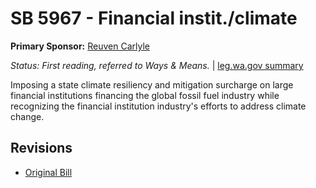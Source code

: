 # SB 5967 - Financial instit./climate
**Primary Sponsor:** [Reuven Carlyle](/person/leg/reuven.carlyle.md)

*Status: First reading, referred to Ways & Means.* | [leg.wa.gov summary](https://app.leg.wa.gov/billsummary?BillNumber=5967&Year=2021)

Imposing a state climate resiliency and mitigation surcharge on large financial institutions financing the global fossil fuel industry while recognizing the financial institution industry's efforts to address climate change.

## Revisions
* [Original Bill](1/)